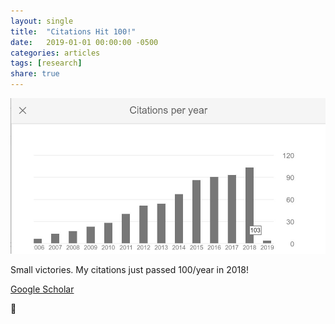 ```yaml
---
layout: single
title:  "Citations Hit 100!"
date:   2019-01-01 00:00:00 -0500
categories: articles
tags: [research]
share: true
---
```


![](../images/citations_2018-100.jpg)

Small victories. My citations just passed 100/year in 2018!

[Google Scholar](https://scholar.google.ca/citations?user=4FQ_rQsAAAAJ&hl=en)

💯

